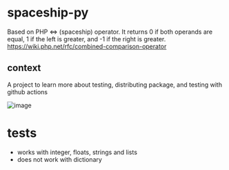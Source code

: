 # spaceship-py
Based on PHP &lt;=> (spaceship) operator. It returns 0 if both operands are equal, 1 if the left is greater, and -1 if the right is greater. 
https://wiki.php.net/rfc/combined-comparison-operator

## context
A project to learn more about testing, distributing package, and testing with github actions

![image](https://user-images.githubusercontent.com/70811340/149705012-63057e63-5df4-4c16-9010-fd5677ef55c5.png)

# tests
- works with integer, floats, strings and lists
- does not work with dictionary

